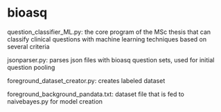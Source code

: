 # bioasq

question_classifier_ML.py: the core program of the MSc thesis that can classify clinical questions with machine learning techniques based on several criteria

jsonparser.py: parses json files with bioasq question sets, used for initial question pooling

foreground_dataset_creator.py: creates labeled dataset

foreground_background_pandata.txt: dataset file that is fed to naivebayes.py for model creation



